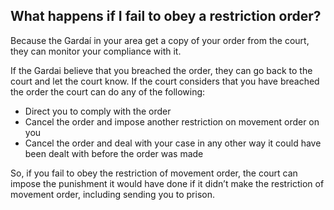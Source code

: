 ##  What happens if I fail to obey a restriction order?

Because the Gardaí in your area get a copy of your order from the court, they
can monitor your compliance with it.

If the Gardai believe that you breached the order, they can go back to the
court and let the court know. If the court considers that you have breached
the order the court can do any of the following:

  * Direct you to comply with the order 
  * Cancel the order and impose another restriction on movement order on you 
  * Cancel the order and deal with your case in any other way it could have been dealt with before the order was made 

So, if you fail to obey the restriction of movement order, the court can
impose the punishment it would have done if it didn’t make the restriction of
movement order, including sending you to prison.
